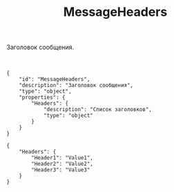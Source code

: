 ﻿---
layout: default
title: MessageHeaders
position: 0
categories: 
tags: 
---

Заголовок сообщения.

  

```
{
	"id": "MessageHeaders",
	"description": "Заголовок сообщения",
	"type": "object",
	"properties": {
		"Headers": {
			"description": "Список заголовков",
			"type": "object"
		}
	}
}
```

```
{
	"Headers": {
		"Header1": "Value1",
		"Header2": "Value2",
		"Header3": "Value3"
	}
}
```

 

 

